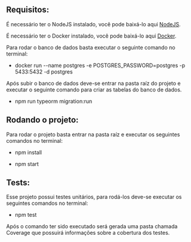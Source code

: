 ## Requisitos:

É necessário ter o NodeJS instalado, você pode baixá-lo aqui [NodeJS](https://nodejs.org/en/).

É necessário ter o Docker instalado, você pode baixá-lo aqui [Docker](https://hub.docker.com/).

Para rodar o banco de dados basta executar o seguinte comando no terminal:

- docker run --name postgres -e POSTGRES_PASSWORD=postgres -p 5433:5432 -d postgres

Após subir o banco de dados deve-se entrar na pasta raíz do projeto e executar o seguinte comando para criar as tabelas do banco de dados.

 - npm run typeorm migration:run 

## Rodando o projeto: 

Para rodar o projeto basta entrar na pasta raíz e executar os seguintes comandos no terminal: 

 - npm install

 - npm start

## Tests:

Esse projeto possui testes unitários, para rodá-los deve-se executar os seguintes comandos no terminal: 

 - npm test

Após o comando ter sido executado será gerada uma pasta chamada Coverage que possuirá informações sobre a cobertura dos testes.
